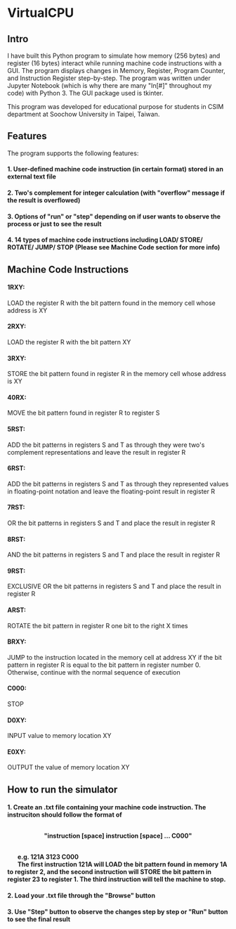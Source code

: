 # VirtualCPU
## Intro
I have built this Python program to simulate how memory (256 bytes) and register (16 bytes) interact while running machine code instructions with a GUI. The program displays changes in Memory, Register, Program Counter, and Instruction Register step-by-step. The program was written under Jupyter Notebook (which is why there are many "In[#]" throughout my code) with Python 3. The GUI package used is tkinter.

This program was developed for educational purpose for students in CSIM department at Soochow University in Taipei, Taiwan. 

## Features
The program supports the following features:
#### 1. User-defined machine code instruction (in certain format) stored in an external text file
#### 2. Two's complement for integer calculation (with "overflow" message if the result is overflowed)
#### 3. Options of "run" or "step" depending on if user wants to observe the process or just to see the result
#### 4. 14 types of machine code instructions including LOAD/ STORE/ ROTATE/ JUMP/ STOP (Please see Machine Code section for more info)

## Machine Code Instructions
#### 1RXY: 
LOAD the register R with the bit pattern found in the memory cell whose address is XY
#### 2RXY: 
LOAD the register R with the bit pattern XY
#### 3RXY: 
STORE the bit pattern found in register R in the memory cell whose address is XY
#### 40RX: 
MOVE the bit pattern found in register R to register S
#### 5RST: 
ADD the bit patterns in registers S and T as through they were two's complement representations and leave the result in register R
#### 6RST: 
ADD the bit patterns in registers S and T as through they represented values in floating-point notation and leave the floating-point result in register R
#### 7RST: 
OR the bit patterns in registers S and T and place the result in register R
#### 8RST: 
AND the bit patterns in registers S and T and place the result in register R
#### 9RST: 
EXCLUSIVE OR the bit patterns in registers S and T and place the result in register R
#### ARST: 
ROTATE the bit pattern in register R one bit to the right X times
#### BRXY: 
JUMP to the instruction located in the memory cell at address XY if the bit pattern in register R is equal to the bit pattern in register number 0. Otherwise, continue with the normal sequence of execution
#### C000: 
STOP
#### D0XY: 
INPUT value to memory location XY
#### E0XY: 
OUTPUT the value of memory location XY

## How to run the simulator
#### 1. Create an .txt file containing your machine code instruction. The instruciton should follow the format of  <br> <br> <p align="center">  "instruction [space] instruction [space] ... C000" </p> <br> &nbsp;&nbsp;&nbsp;&nbsp;&nbsp;&nbsp; e.g. 121A 3123 C000 <br> &nbsp;&nbsp;&nbsp;&nbsp;&nbsp;&nbsp; The first instruction 121A will LOAD the bit pattern found in memory 1A to register 2, and the second instruction will STORE the bit pattern in register 23 to register 1. The third instruction will tell the machine to stop.
#### 2. Load your .txt file through the "Browse" button
#### 3. Use "Step" button to observe the changes step by step or "Run" button to see the final result
